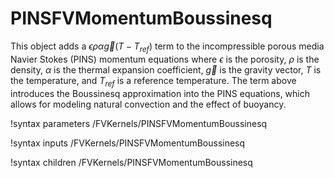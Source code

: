 # PINSFVMomentumBoussinesq

This object adds a $\epsilon\rho\alpha\vec{g}(T - T_{ref})$ term to the incompressible porous media
Navier Stokes (PINS) momentum equations where $\epsilon$ is the porosity, $\rho$ is the density, $\alpha$
is the thermal expansion coefficient, $\vec{g}$ is the gravity vector, $T$ is the temperature,
and $T_{ref}$ is a reference temperature. The term above introduces the
Boussinesq approximation into the PINS equations, which allows for modeling
natural convection and the effect of buoyancy.

!syntax parameters /FVKernels/PINSFVMomentumBoussinesq

!syntax inputs /FVKernels/PINSFVMomentumBoussinesq

!syntax children /FVKernels/PINSFVMomentumBoussinesq
